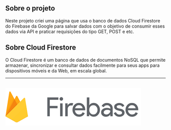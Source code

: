## Sobre o projeto
Neste projeto criei uma página que usa o banco de dados Cloud Firestore do Firebase da Google para salvar dados com o objetivo de consumir esses dados via API e praticar requisições do tipo GET, POST e etc.

## Sobre Cloud Firestore
O Cloud Firestore é um banco de dados de documentos NoSQL que permite armazenar, sincronizar e consultar dados facilmente para seus apps para dispositivos móveis e da Web, em escala global.

<hr><br>
<a href='https://firebase.google.com/docs/database'><img src='./logo.png' heigth=80em ></a>

